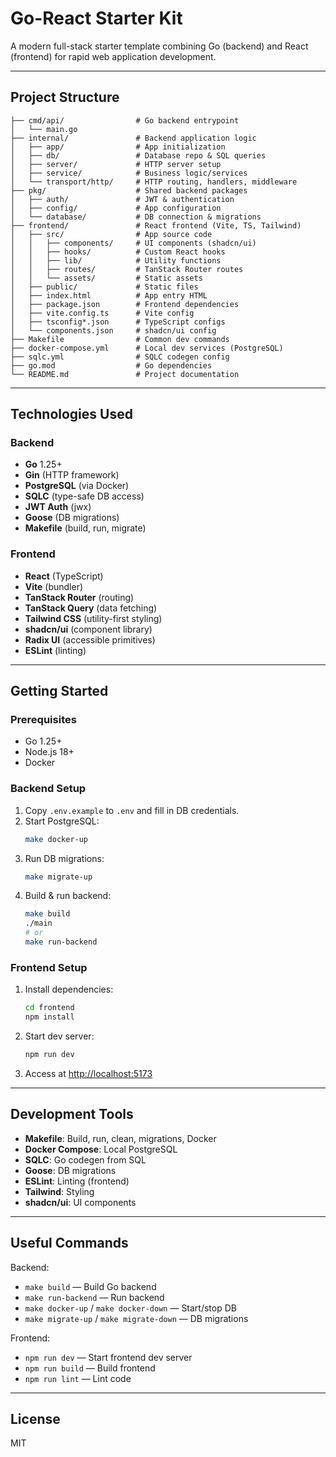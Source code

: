 # Go-React Starter Kit

A modern full-stack starter template combining Go (backend) and React (frontend) for rapid web application development.

---

## Project Structure

```
├── cmd/api/                # Go backend entrypoint
│   └── main.go
├── internal/               # Backend application logic
│   ├── app/                # App initialization
│   ├── db/                 # Database repo & SQL queries
│   ├── server/             # HTTP server setup
│   ├── service/            # Business logic/services
│   └── transport/http/     # HTTP routing, handlers, middleware
├── pkg/                    # Shared backend packages
│   ├── auth/               # JWT & authentication
│   ├── config/             # App configuration
│   └── database/           # DB connection & migrations
├── frontend/               # React frontend (Vite, TS, Tailwind)
│   ├── src/                # App source code
│   │   ├── components/     # UI components (shadcn/ui)
│   │   ├── hooks/          # Custom React hooks
│   │   ├── lib/            # Utility functions
│   │   ├── routes/         # TanStack Router routes
│   │   └── assets/         # Static assets
│   ├── public/             # Static files
│   ├── index.html          # App entry HTML
│   ├── package.json        # Frontend dependencies
│   ├── vite.config.ts      # Vite config
│   ├── tsconfig*.json      # TypeScript configs
│   └── components.json     # shadcn/ui config
├── Makefile                # Common dev commands
├── docker-compose.yml      # Local dev services (PostgreSQL)
├── sqlc.yml                # SQLC codegen config
├── go.mod                  # Go dependencies
└── README.md               # Project documentation
```

---

## Technologies Used

### Backend

- **Go** 1.25+
- **Gin** (HTTP framework)
- **PostgreSQL** (via Docker)
- **SQLC** (type-safe DB access)
- **JWT Auth** (jwx)
- **Goose** (DB migrations)
- **Makefile** (build, run, migrate)

### Frontend

- **React** (TypeScript)
- **Vite** (bundler)
- **TanStack Router** (routing)
- **TanStack Query** (data fetching)
- **Tailwind CSS** (utility-first styling)
- **shadcn/ui** (component library)
- **Radix UI** (accessible primitives)
- **ESLint** (linting)

---

## Getting Started

### Prerequisites

- Go 1.25+
- Node.js 18+
- Docker

### Backend Setup

1. Copy `.env.example` to `.env` and fill in DB credentials.
2. Start PostgreSQL:
   ```sh
   make docker-up
   ```
3. Run DB migrations:
   ```sh
   make migrate-up
   ```
4. Build & run backend:
   ```sh
   make build
   ./main
   # or
   make run-backend
   ```

### Frontend Setup

1. Install dependencies:
   ```sh
   cd frontend
   npm install
   ```
2. Start dev server:
   ```sh
   npm run dev
   ```
3. Access at [http://localhost:5173](http://localhost:5173)

---

## Development Tools

- **Makefile**: Build, run, clean, migrations, Docker
- **Docker Compose**: Local PostgreSQL
- **SQLC**: Go codegen from SQL
- **Goose**: DB migrations
- **ESLint**: Linting (frontend)
- **Tailwind**: Styling
- **shadcn/ui**: UI components

---

## Useful Commands

Backend:

- `make build` — Build Go backend
- `make run-backend` — Run backend
- `make docker-up` / `make docker-down` — Start/stop DB
- `make migrate-up` / `make migrate-down` — DB migrations

Frontend:

- `npm run dev` — Start frontend dev server
- `npm run build` — Build frontend
- `npm run lint` — Lint code

---

## License

MIT
